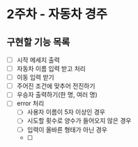 # 2주차 - 자동차 경주
## 구현할 기능 목록

- [ ] 시작 메세지 출력
- [ ] 자동차 이름 입력 받고 처리
- [ ] 이동 입력 받기
- [ ] 주어진 조건에 맞추어 전진하기
- [ ] 우승자 출력하기(한 명, 여러 명)
- [ ] error 처리
  - [ ] 사용자 이름이 5자 이상인 경우
  - [ ] 시도할 횟수로 양수가 들어오지 않은 경우
  - [ ] 입력이 올바른 형태가 아닌 경우
  - [ ] 